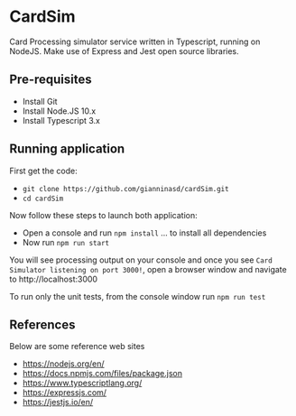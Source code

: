 # CardSim
Card Processing simulator service written in Typescript, running on NodeJS. Make use of Express and Jest open source libraries.

## Pre-requisites
- Install Git
- Install Node.JS 10.x
- Install Typescript 3.x

## Running application
First get the code:
- `git clone https://github.com/gianninasd/cardSim.git`
- `cd cardSim`

Now follow these steps to launch both application:
- Open a console and run `npm install` ... to install all dependencies
- Now run `npm run start`

You will see processing output on your console and once you see `Card Simulator listening on port 3000!`, open a browser window and navigate to http://localhost:3000

To run only the unit tests, from the console window run `npm run test`

## References
Below are some reference web sites
- https://nodejs.org/en/
- https://docs.npmjs.com/files/package.json
- https://www.typescriptlang.org/
- https://expressjs.com/
- https://jestjs.io/en/